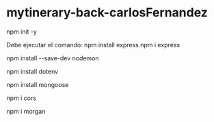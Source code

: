 # mytinerary-back-carlosFernandez

npm init -y

Debe ejecutar el comando:
npm install express
npm i express

npm install --save-dev nodemon

npm install dotenv

npm install mongoose

npm i cors

npm i morgan
